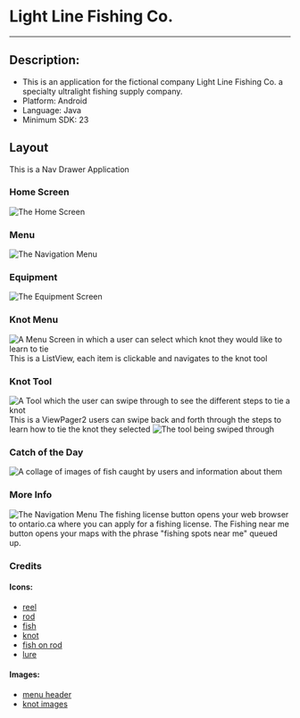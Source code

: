 # Light Line Fishing Co.
 ---
## Description:
- This is an application for the fictional company Light Line Fishing Co. a specialty ultralight fishing supply company.
- Platform: Android
- Language: Java
- Minimum SDK: 23

## Layout
This is a Nav Drawer Application
### Home Screen
![The Home Screen](readme_imgs/home.png)
### Menu
![The Navigation Menu](readme_imgs/menu.png)
### Equipment
![The Equipment Screen](readme_imgs/equipment.png)
### Knot Menu
![A Menu Screen in which a user can select which knot they would like to learn to tie](readme_imgs/knotmenu.png)
This is a ListView, each item is clickable and navigates to the knot tool 
### Knot Tool
![A Tool which the user can swipe through to see the different steps to tie a knot](readme_imgs/knot.png)
This is a ViewPager2 users can swipe back and forth through the steps to learn how to tie the knot they selected
![The tool being swiped through](readme_imgs/knotswipe.png)
### Catch of the Day
![A collage of images of fish caught by users and information about them](readme_imgs/catch.png)
### More Info
![The Navigation Menu](readme_imgs/moreinfo.png)
The fishing license button opens your web browser to ontario.ca where you can apply for a fishing license.
The Fishing near me button opens your maps with the phrase "fishing spots near me" queued up.

### Credits 

#### Icons:
- [reel](https://www.flaticon.com/free-icon/reel_6678216?term=fishing%20reel&page=1&position=34&page=1&position=34&related_id=6678216&origin=tag)
- [rod](https://www.flaticon.com/free-icon/fishing-rod_8842243?related_id=8842243&origin=search)
- [fish](https://www.flaticon.com/free-icon/fish_3050551?term=fish&related_id=3050551)
- [knot](https://www.flaticon.com/free-icon/knot_4299778?term=knot&page=1&position=2&page=1&position=2&related_id=4299778&origin=search)
- [fish on rod](https://www.flaticon.com/free-icon/fishing_1830741?term=fishing&page=1&position=1&page=1&position=1&related_id=1830741&origin=search)
- [lure](https://www.flaticon.com/free-icon/fishing-baits_4090542?related_id=4090542)
#### Images:
- [menu header](https://unsplash.com/photos/3nalUfmyG-s)
- [knot images](https://www.101knots.com/category/fishing-knots)
